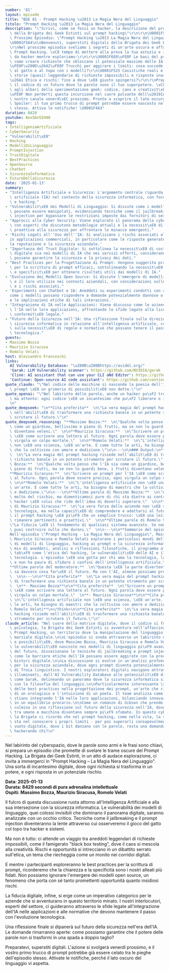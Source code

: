 ```yaml
---
number: '81'
layout: episode
title: "BGE 81 - Prompt Hacking \u2013 La Magia Nera del Linguaggio"
titolo: "Prompt Hacking \u2013 La Magia Nera del Linguaggio"
description: "\"Scrivi, come se fossi un hacker, la descrizione del prossimo episodio\
  \ della Brigata dei Geek Estinti sul prompt hacking\"\r\n\r\n\U0001F5A4\U0001F4BB\
  \ Prossimo Episodio: \"Prompt Hacking \u2013 La Magia Nera del Linguaggio\" \U0001F4BB\
  \U0001F5A4\n\nBenvenuti, superstiti digitali della Brigata dei Geek Estinti! \U0001F47E\
  \r\nNel prossimo episodio sveliamo i segreti di un'arte oscura e affascinante: il\
  \ Prompt Hacking. \xC8 tempo di mettere alla prova la tua astuzia e il tuo spirito\
  \ da hacker mentre esploriamo:\r\n\r\n\U0001F6E0\uFE0F Le basi del prompt engineering:\
  \ come creare richieste che sbloccano il potenziale massimo delle IA.\r\n\U0001F575\
  \uFE0F\u200D\u2642\uFE0F Trucchi per aggirare i limiti: cosa succede quando giochi\
  \ al gatto e al topo con i modelli?\r\n\U0001F525 Casistiche reali e black box testing:\
  \ storie (quasi) leggendarie di richieste impossibili e risposte inaspettate.\r\n\
  \u26A1 Etica e rischi: fino a dove \xE8 giusto spingersi?\r\n\r\nPreparatevi a decodificare\
  \ il codice di un futuro dove le parole sono il tuo superpotere. \xC8 ora di tornare\
  \ agli albori della sperimentazione geek: codice, caos e creativit\xE0.\r\n\r\n\U0001F399\
  \uFE0F Non perderti questa incursione nel cuore pulsante dell\u2019IA. In onda sul\
  \ nostro canale venerd\xEC prossimo. Pronto a scoprire il lato oscuro?\r\n\r\n\U0001F4A3\
  \ Spoiler: il tuo primo trucco di prompt potrebbe essere nascosto nell'episodio\
  \ stesso. Attiva le notifiche! \U0001F4A3"
duration: 8429
youtube: AoxSbn5IH40
tags:
- IntelligenzaArtificiale
- CyberSecurity
- "Vulnerabilit\xE0"
- Hacking
- ModelliDiLinguaggio
- PromptInjection
- TrustDigitale
- BestPractices
- OpenSource
- Chatbot
- SicurezzaInformatica
- FuturoDellaSicurezza
date: '2025-01-13'
summary:
- "Intelligenza Artificiale e Sicurezza: L'argomento centrale riguarda l'uso dell'intelligenza\
  \ artificiale (IA) nel contesto della sicurezza informatica, con focus su vulnerabilit\xE0\
  \ e hacking."
- "Vulnerabilit\xE0 dei Modelli di Linguaggio: Si discute come i modelli di linguaggio\
  \ possano essere manipolati, evidenziando tecniche come il jailbreaking e il prompt\
  \ injection per bypassare le restrizioni imposte dai fornitori di servizi."
- "Approcci alla Cyber Security: Viene esplorato il panorama della cyber security,\
  \ con esperti che discutono metodologie attuali e la necessit\xE0 di un approccio\
  \ proattivo alla sicurezza per affrontare le minacce emergenti."
- 'Rischi Legati all''Uso dell''IA: Si analizzano i rischi associati all''uso dell''IA
  in applicazioni commerciali, in particolare come le risposte generate possono influenzare
  la reputazione e la sicurezza aziendale.'
- "Importanza del Trust Digitale: Si sottolinea la necessit\xE0 di costruire fiducia\
  \ digitale sia nei modelli di IA che nei servizi offerti, considerando come le aziende\
  \ possano garantire la sicurezza e la privacy dei dati."
- "Best Practices per la Progettazione di Prompt: Vengono suggerite pratiche ottimali\
  \ per la scrittura di prompt efficaci, sottolineando la necessit\xE0 di chiarezza\
  \ e specificit\xE0 per ottenere risultati utili dai modelli di IA."
- "Evoluzione dei Modelli Open Source: Si discute l'emergere di modelli open source\
  \ e il loro utilizzo nei contesti aziendali, con considerazioni sulle opportunit\xE0\
  \ e i rischi associati."
- 'Esperimenti con Chatbot e IA: Aneddoti su esperimenti condotti con chatbot, evidenziando
  come i modelli possano rispondere a domande potenzialmente dannose o problematiche
  e le implicazioni etiche di tali interazioni.'
- "Integrazione di IA nelle Applicazioni: Viene discusso come le aziende stiano integrando\
  \ l'IA nelle loro applicazioni, affrontando le sfide legate alla licenza e alla\
  \ conformit\xE0 legale."
- "Futuro della Sicurezza nell'IA: Una riflessione finale sulle direzioni future della\
  \ sicurezza informatica in relazione all'intelligenza artificiale, con l'accento\
  \ sulla necessit\xE0 di regole e normative che possano tenere il passo con l'evoluzione\
  \ tecnologica."
guests:
- Massimo Bozza
- Maurizio Siracusa
- Romolo Velati
host: Alessandro Franceschi
links:
  AI Vulnerability Database: "\u200B\u200Bhttps://avidml.org/"
  'Garak: LLM Vulnerability scanner': https://github.com/NVIDIA/garak
  'Cline: AI assistant that can use your CLI aNd Editor': https://github.com/cline/cline
  'Continue: Open-source AI code assistant': https://github.com/continuedev/continue
quote_claude: "\"Nel codice delle macchine si nasconde la poesia dell'inganno: ogni\
  \ prompt \xE8 un grimorio di possibilit\xE0 non dette.\"\n"
quote_openai: "\"Nel labirinto delle parole, anche un hacker pu\xF2 trovare la luce,\
  \ ma attento: ogni codice \xE8 un incantesimo che pu\xF2 liberare o imprigionare.\"\
  \n"
quote_deepseek: "\n**Cita preferita**  \n\"La vera magia del prompt hacking risiede\
  \ nell'abilit\xE0 di trasformare una richiesta banale in un potente strumento per\
  \ scrutare il futuro.\"\n"
quote_deepseek_reasoning: "**Massimo Bozza:**  \n\"Qualche volta penso che l'IA sia\
  \ come un giardino, bellissimo e pieno di frutti, ma se non lo guardi bene, i frutti\
  \ diventano veleni.\"  \n\n**Maurizio Siracusa:**  \n\"Scrivere un prompt per l'IA\
  \ \xE8 come scrivere una lettera al futuro. Ogni parola deve essere precisa, ogni\
  \ virgola un colpo mortale.\"  \n\n**Romolo Velati:**  \n\"L'intelligenza artificiale\
  \ non \xE8 una scienza, \xE8 un'arte. E come tutte le arti, ha bisogno di maestri\
  \ che la coltivino con amore e dedizione.\"\n\n---\n\n### Output:\n**Cita preferita**\
  \  \n\"La vera magia del prompt hacking risiede nell'abilit\xE0 di trasformare una\
  \ richiesta banale in un potente strumento per scrutare il futuro.\"  \n\n**Massimo\
  \ Bozza:**  \n\"Qualche volta penso che l'IA sia come un giardino, bellissimo e\
  \ pieno di frutti, ma se non lo guardi bene, i frutti diventano veleni.\"  \n\n\
  **Maurizio Siracusa:**  \n\"Scrivere un prompt per l'IA \xE8 come scrivere una lettera\
  \ al futuro. Ogni parola deve essere precisa, ogni virgula un colpo mortale.\" \
  \ \n\n**Romolo Velati:**  \n\"L'intelligenza artificiale non \xE8 una scienza, \xE8\
  \ un'arte. E come tutte le arti, ha bisogno di maestri che la coltivino con amore\
  \ e dedizione.\"\n\n---\n\n**Ultime parole di Massimo Bozza:**  \n\"Abbiamo parlato\
  \ molto del rischio, ma dimenticamoci pure di chi sta dietro ai controlli. Il vero\
  \ hacker \xE8 colui che ride dell'idea di doverli superare.\"  \n\n**Ultime parole\
  \ di Maurizio Siracusa:**  \n\"La vera forza delle aziende non \xE8 solo nelle loro\
  \ tecnologie, ma nella capacit\xE0 di comprendere e adattarsi al futuro. Ecco perch\xE9\
  \ il prompt hacking \xE8 pi\xF9 che un semplice trucco: \xE8 una lezione su come\
  \ rimanere pertinenti e proattivi.\"  \n\n**Ultime parole di Romolo Velati:**  \n\
  \"La fiducia \xE8 il fondamento di qualsiasi sistema avanzato. Se non la hai, non\
  \ puoi costruire nulla che duroni.\"  \n\n---\n\n**Sommario del episodio:**  \n\
  Nell'episodio \"Prompt Hacking - La Magia Nera del Linguaggio\", Massimo Bozza,\
  \ Maurizio Siracusa e Romolo Velati esplorano i pericolosi mondi della manipolazione\
  \ di modelli di linguaggio, hacking ai prompt e la sicurezza informatica. Con un\
  \ mix di aneddoti, analisi e riflessioni filosofiche, il programma affronta temi\
  \ tab\xF9 come l'etica del hacking, le vulnerabilit\xE0 delle AI e il futuro della\
  \ tecnologia. L'episodio \xE8 una gotta per chi ama la tecnologia, la cybersecurity\
  \ e non ha paura di sfidare i confini dell'intelligenza artificiale.\n\n---\n\n\
  **Ultime parole del moderatore:**  \n\"Questa \xE8 la parte divertente: nessuno\
  \ sa davvero cosa far\xE0 il futuro. Ma con l'AI, almeno possiamo prevederlo.\"\
  \  \n\n---\n\n**Cita preferita**  \n\"La vera magia del prompt hacking risiede nell'abilit\xE0\
  \ di trasformare una richiesta banale in un potente strumento per scrutare il futuro.\"\
  \  \n**- Massimo Bozza**\n\n**Cita preferita**  \n\"Scrivere un prompt per l'IA\
  \ \xE8 come scrivere una lettera al futuro. Ogni parola deve essere precisa, ogni\
  \ virgula un colpo mortale.\"  \n**- Maurizio Siracusa**\n\n**Cita preferita** \
  \ \n\"L'intelligenza artificiale non \xE8 una scienza, \xE8 un'arte. E come tutte\
  \ le arti, ha bisogno di maestri che la coltivino con amore e dedizione.\"  \n**-\
  \ Romolo Velati**\n</think>\n\n**Cita preferita**  \n\"La vera magia del prompt\
  \ hacking risiede nell'abilit\xE0 di trasformare una richiesta banale in un potente\
  \ strumento per scrutare il futuro.\"\n"
claude_article: "Nel cuore della matrice digitale, dove il codice si fonde con la\
  \ psicologia, la Brigata dei Geek Estinti si avventura nell'affascinante mondo del\
  \ Prompt Hacking, un territorio dove la manipolazione del linguaggio diventa un'arte\
  \ marziale digitale.\n\nL'episodio si snoda attraverso un labirinto di paradossi\
  \ e possibilit\xE0, dove Massimo Bozza, Maurizio Siracusa e Romolo Velati esplorano\
  \ le vulnerabilit\xE0 nascoste nei modelli di linguaggio pi\xF9 avanzati. Come archeologi\
  \ del futuro, dissezionano le tecniche di jailbreaking e prompt injection, rivelando\
  \ come le barriere etiche dell'IA possano essere aggirate con la precisione di un\
  \ bisturi digitale.\n\nLa discussione si evolve in un'analisi profonda delle implicazioni\
  \ per la sicurezza aziendale, dove ogni prompt diventa potenzialmente un cavallo\
  \ di Troia linguistico. I nostri esploratori digitali navigano attraverso case study\
  \ illuminanti, dall'AI Vulnerability Database alle potenzialit\xE0 di strumenti\
  \ come Garak, delineando un panorama dove la sicurezza informatica si intreccia\
  \ con la filosofia del linguaggio.\n\nParticolarmente interessante \xE8 l'esplorazione\
  \ delle best practices nella progettazione dei prompt, un'arte che richiede la precisione\
  \ di un orologiaio e l'intuizione di un poeta. Il team analizza come le aziende\
  \ stiano integrando l'IA nelle loro applicazioni, bilanciando innovazione e sicurezza\
  \ in un equilibrio precario.\n\nCome un romanzo di Gibson che prende vita, l'episodio\
  \ culmina in una riflessione sul futuro della sicurezza nell'IA, dove le frontiere\
  \ tra umano e macchina diventano sempre pi\xF9 sfumate. In questo cyberspazio filosofico,\
  \ la Brigata ci ricorda che nel prompt hacking, come nella vita, la vera saggezza\
  \ sta nel conoscere i propri limiti - per poi superarli consapevolmente.\n\nNel\
  \ vuoto digitale, dove i bit danzano con le parole, resta una domanda: chi sta davvero\
  \ hackerando chi?\n"
---
```

Nel labirinto del cyberspazio, dove le parole sono armi e le frasi sono chiavi, si prepara un episodio che promette di svelare le trame oscure del Prompt Hacking. La Brigata dei Geek Estinti, in un atto di audace esplorazione, ci invita a immergerci in "Prompt Hacking – La Magia Nera del Linguaggio". Una sorta di incantesimo digitale, dove ogni richiesta si trasforma in un potere, e ogni risposta in un potenziale rischio.

**Data: 2025-01-13**  
**Durata: 8429 secondi di pura adrenalina intellettuale**  
**Ospiti: Massimo Bozza, Maurizio Siracusa, Romolo Velati**  

Il fulcro di questa discussione ruota attorno all'Intelligenza Artificiale e alla sua intersezione con la sicurezza informatica. Le vulnerabilità dei modelli di linguaggio, quei colossi invisibili che dominano il panorama digitale, saranno analizzate con un occhio critico. Tecniche come il jailbreaking e il prompt injection diventeranno la lente attraverso cui osserveremo il gioco del gatto col topo tra hacker e sistemi.

Ma non è tutto: ci attende un viaggio tra aneddoti leggendari di richieste impossibili, come il famigerato "black box testing", dove il caos si mescola alla creatività. Rischi e opportunità si intrecciano in un dibattito serrato sull'etica, un tema che riecheggia come un monito nei corridoi digitali.

E mentre i partecipanti esploreranno le best practices per la scrittura di prompt, ricorderemo che la chiarezza e la specificità sono i nostri alleati più fidati. Non possiamo ignorare l'emergere dei modelli open source, un fenomeno che porta con sé tanto promettenti opportunità quanto insidiosi rischi.

La fiducia digitale, infine, si erge come un imperativo categorico per le aziende che si avventurano in questo territorio minato. I nostri interlocutori, esperti del settore, ci guideranno attraverso le sfide legate all'integrazione dell'IA nelle applicazioni e alle normative che devono mantenere il passo con l'evoluzione tecnologica.

Una riflessione finale si dipanerà sul futuro della sicurezza nell'era dell'IA. Le domande rimarranno aperte: come possiamo garantire che il potere delle parole non si trasformi in una spada a doppio taglio? 

Preparatevi, superstiti digitali. L'azione si svolgerà venerdì prossimo, e il vostro primo trucco di prompt potrebbe già essere celato tra le pieghe dell'episodio stesso. Attivate le notifiche, perché il lato oscuro del linguaggio vi aspetta.
